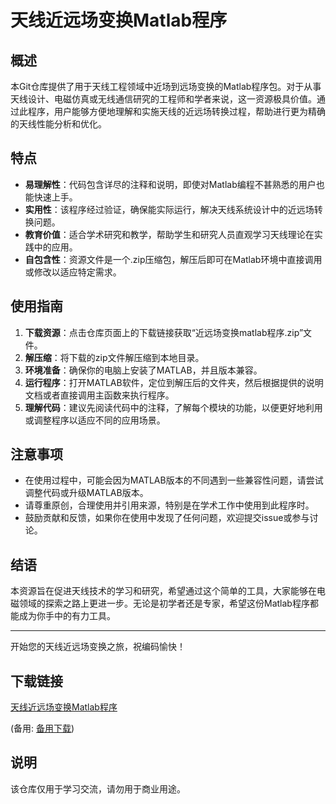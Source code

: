 # 天线近远场变换Matlab程序

## 概述

本Git仓库提供了用于天线工程领域中近场到远场变换的Matlab程序包。对于从事天线设计、电磁仿真或无线通信研究的工程师和学者来说，这一资源极具价值。通过此程序，用户能够方便地理解和实施天线的近远场转换过程，帮助进行更为精确的天线性能分析和优化。

## 特点

- **易理解性**：代码包含详尽的注释和说明，即使对Matlab编程不甚熟悉的用户也能快速上手。
- **实用性**：该程序经过验证，确保能实际运行，解决天线系统设计中的近远场转换问题。
- **教育价值**：适合学术研究和教学，帮助学生和研究人员直观学习天线理论在实践中的应用。
- **自包含性**：资源文件是一个.zip压缩包，解压后即可在Matlab环境中直接调用或修改以适应特定需求。

## 使用指南

1. **下载资源**：点击仓库页面上的下载链接获取“近远场变换matlab程序.zip”文件。
2. **解压缩**：将下载的zip文件解压缩到本地目录。
3. **环境准备**：确保你的电脑上安装了MATLAB，并且版本兼容。
4. **运行程序**：打开MATLAB软件，定位到解压后的文件夹，然后根据提供的说明文档或者直接调用主函数来执行程序。
5. **理解代码**：建议先阅读代码中的注释，了解每个模块的功能，以便更好地利用或调整程序以适应不同的应用场景。

## 注意事项

- 在使用过程中，可能会因为MATLAB版本的不同遇到一些兼容性问题，请尝试调整代码或升级MATLAB版本。
- 请尊重原创，合理使用并引用来源，特别是在学术工作中使用到此程序时。
- 鼓励贡献和反馈，如果你在使用中发现了任何问题，欢迎提交issue或参与讨论。

## 结语

本资源旨在促进天线技术的学习和研究，希望通过这个简单的工具，大家能够在电磁领域的探索之路上更进一步。无论是初学者还是专家，希望这份Matlab程序都能成为你手中的有力工具。

---

开始您的天线近远场变换之旅，祝编码愉快！

## 下载链接
[天线近远场变换Matlab程序](https://pan.quark.cn/s/97aec1262336) 

(备用: [备用下载](https://pan.baidu.com/s/1V5o5-3wSEG_sM_77Gwq0qw?pwd=1234))

## 说明

该仓库仅用于学习交流，请勿用于商业用途。

